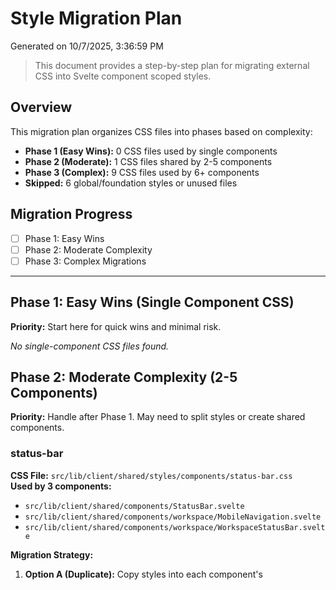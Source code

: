 # Style Migration Plan

Generated on 10/7/2025, 3:36:59 PM

> This document provides a step-by-step plan for migrating external CSS into Svelte component scoped styles.

## Overview

This migration plan organizes CSS files into phases based on complexity:

- **Phase 1 (Easy Wins):** 0 CSS files used by single components
- **Phase 2 (Moderate):** 1 CSS files shared by 2-5 components
- **Phase 3 (Complex):** 9 CSS files used by 6+ components
- **Skipped:** 6 global/foundation styles or unused files

## Migration Progress

- [ ] Phase 1: Easy Wins
- [ ] Phase 2: Moderate Complexity
- [ ] Phase 3: Complex Migrations

---

## Phase 1: Easy Wins (Single Component CSS)

**Priority:** Start here for quick wins and minimal risk.

_No single-component CSS files found._

## Phase 2: Moderate Complexity (2-5 Components)

**Priority:** Handle after Phase 1. May need to split styles or create shared components.

### status-bar

**CSS File:** `src/lib/client/shared/styles/components/status-bar.css`  
**Used by 3 components:**

- `src/lib/client/shared/components/StatusBar.svelte`
- `src/lib/client/shared/components/workspace/MobileNavigation.svelte`
- `src/lib/client/shared/components/workspace/WorkspaceStatusBar.svelte`

**Migration Strategy:**

1. **Option A (Duplicate):** Copy styles into each component's <style> block
2. **Option B (Extract):** Create a shared component with these styles
3. **Option C (Keep):** Keep as external CSS if truly shared presentation logic

**Recommended Approach:**

- If styles are identical across components: Choose Option A
- If styles represent a reusable pattern: Choose Option B
- If styles are foundational/global: Choose Option C

**Scoped Styles (Reference):**

```css
/* ==================================================================
   STATUS BAR COMPONENT STYLES
   Status bar and footer navigation utilities
   ================================================================== */

.status-bar-container {
	grid-area: footer;
}

.status-bar {
	display: flex;
	justify-content: space-between;
	align-items: center;
	padding: 0.4rem 0.6rem;
	box-sizing: border-box;
	width: 100%;
	max-width: 100svw;
	background: var(--bg-panel);
	border-top: 1px solid var(--primary-dim);
}

.status-bar-group {
	display: flex;
	align-items: center;
	gap: 0.5rem;
	min-width: 0;
}

.status-bar-left {
	flex: 1 1 0;
	justify-content: flex-start;
}

.status-bar-center {
	flex: 0 0 auto;
	justify-content: center;
}

.status-bar-right {
	flex: 1 1 0;
	justify-content: flex-end;
}

.desktop-navigation {
	display: flex;
	align-items: center;
	gap: 0.5rem;
	margin-right: 0.5rem;
}

.session-counter {
	font-family: var(--font-mono);
	font-size: 0.75rem;
	color: var(--text-secondary);
	min-width: 40px;
	text-align: center;
}

/* Mobile touch improvements */
@media (hover: none) and (pointer: coarse) {
	.bottom-btn:active {
		opacity: 0.8;
		transform: scale(0.95);
	}
}

/* Small screen adjustments */
@media (max-width: 480px) {
	.status-bar {
		padding: 0.3rem 0.5rem;
	}

	.status-bar-group.status-bar-left,
	.status-bar-group.status-bar-right {
		gap: 0.25rem;
	}
}
```

---

## Phase 3: Complex Migrations (6+ Components)

**Priority:** Handle last. These are likely shared design tokens or component libraries.

### animations

**CSS File:** `src/lib/client/shared/styles/animations.css`  
**Used by 7 components**

**Migration Strategy:**

- This CSS is widely used across the codebase
- Consider keeping as external CSS or refactoring into design tokens
- If migrating, create a comprehensive testing plan

**Components using this CSS:** _(first 10 shown)_

- `src/lib/client/onboarding/OnboardingFlow.svelte`
- `src/lib/client/settings/AuthenticationSettings.svelte`
- `src/lib/client/settings/AuthenticationSettingsSection.svelte`
- `src/lib/client/shared/components/IconButton.svelte`
- `src/lib/client/shared/components/PWAInstallPrompt.svelte`
- `src/lib/client/shared/components/workspace/SessionViewport.svelte`
- `src/routes/_testing/_session-tiles/+page.svelte`

---

### buttons

**CSS File:** `src/lib/client/shared/styles/components/buttons.css`  
**Used by 80 components**

**Migration Strategy:**

- This CSS is widely used across the codebase
- Consider keeping as external CSS or refactoring into design tokens
- If migrating, create a comprehensive testing plan

**Components using this CSS:** _(first 10 shown)_

- `src/lib/client/claude/ClaudeHeader.svelte`
- `src/lib/client/claude/ClaudePane.svelte`
- `src/lib/client/claude/ClaudeProjectPicker.svelte`
- `src/lib/client/claude/ClaudeSessionPicker.svelte`
- `src/lib/client/claude/activity-summaries/GenericActivity.svelte`
- `src/lib/client/claude/activity-summaries/GrepActivity.svelte`
- `src/lib/client/claude/components/InputArea.svelte`
- `src/lib/client/claude/components/MessageList.svelte`
- `src/lib/client/file-editor/FileEditorPane.svelte`
- `src/lib/client/onboarding/AuthenticationStep.svelte`
- ... and 70 more

---

### claude

**CSS File:** `src/lib/client/shared/styles/components/claude.css`  
**Used by 50 components**

**Migration Strategy:**

- This CSS is widely used across the codebase
- Consider keeping as external CSS or refactoring into design tokens
- If migrating, create a comprehensive testing plan

**Components using this CSS:** _(first 10 shown)_

- `src/lib/client/claude/ClaudePane.svelte`
- `src/lib/client/claude/ClaudeProjectPicker.svelte`
- `src/lib/client/claude/ClaudeSessionPicker.svelte`
- `src/lib/client/claude/ClaudeSettings.svelte`
- `src/lib/client/claude/activity-summaries/BashActivity.svelte`
- `src/lib/client/claude/activity-summaries/EditActivity.svelte`
- `src/lib/client/claude/activity-summaries/GenericActivity.svelte`
- `src/lib/client/claude/activity-summaries/GlobActivity.svelte`
- `src/lib/client/claude/activity-summaries/GrepActivity.svelte`
- `src/lib/client/claude/activity-summaries/ReadActivity.svelte`
- ... and 40 more

---

### forms

**CSS File:** `src/lib/client/shared/styles/components/forms.css`  
**Used by 9 components**

**Migration Strategy:**

- This CSS is widely used across the codebase
- Consider keeping as external CSS or refactoring into design tokens
- If migrating, create a comprehensive testing plan

**Components using this CSS:** _(first 10 shown)_

- `src/lib/client/onboarding/AuthenticationStep.svelte`
- `src/lib/client/onboarding/WorkspaceCreationStep.svelte`
- `src/lib/client/settings/PreferencesPanel.svelte`
- `src/lib/client/settings/RetentionSettings.svelte`
- `src/lib/client/settings/sections/ClaudeAuth.svelte`
- `src/lib/client/shared/components/FormSection.svelte`
- `src/lib/client/shared/components/Input.svelte`
- `src/lib/client/shared/components/ProjectSessionMenu.svelte`
- `src/lib/client/shared/components/WorktreeManager.svelte`

---

### menu-panel

**CSS File:** `src/lib/client/shared/styles/components/menu-panel.css`  
**Used by 63 components**

**Migration Strategy:**

- This CSS is widely used across the codebase
- Consider keeping as external CSS or refactoring into design tokens
- If migrating, create a comprehensive testing plan

**Components using this CSS:** _(first 10 shown)_

- `src/lib/client/claude/ClaudeHeader.svelte`
- `src/lib/client/claude/ClaudePane.svelte`
- `src/lib/client/claude/ClaudeProjectPicker.svelte`
- `src/lib/client/claude/ClaudeSessionPicker.svelte`
- `src/lib/client/claude/activity-summaries/ActivitySummary.svelte`
- `src/lib/client/claude/activity-summaries/BashActivity.svelte`
- `src/lib/client/claude/activity-summaries/EditActivity.svelte`
- `src/lib/client/claude/activity-summaries/GenericActivity.svelte`
- `src/lib/client/claude/activity-summaries/GlobActivity.svelte`
- `src/lib/client/claude/activity-summaries/GrepActivity.svelte`
- ... and 53 more

---

### misc

**CSS File:** `src/lib/client/shared/styles/components/misc.css`  
**Used by 8 components**

**Migration Strategy:**

- This CSS is widely used across the codebase
- Consider keeping as external CSS or refactoring into design tokens
- If migrating, create a comprehensive testing plan

**Components using this CSS:** _(first 10 shown)_

- `src/lib/client/claude/activity-summaries/GenericActivity.svelte`
- `src/lib/client/shared/components/DirectoryBrowser.svelte`
- `src/lib/client/shared/components/IconButton.svelte`
- `src/lib/client/shared/components/Markdown.svelte`
- `src/lib/client/shared/components/window-manager/TileControls.svelte`
- `src/lib/client/shared/components/workspace/LayoutControls.svelte`
- `src/lib/client/shared/components/workspace/SessionWindowManager.svelte`
- `src/routes/_testing/_tiles/+page.svelte`

---

### modal

**CSS File:** `src/lib/client/shared/styles/components/modal.css`  
**Used by 19 components**

**Migration Strategy:**

- This CSS is widely used across the codebase
- Consider keeping as external CSS or refactoring into design tokens
- If migrating, create a comprehensive testing plan

**Components using this CSS:** _(first 10 shown)_

- `src/lib/client/claude/ClaudeProjectPicker.svelte`
- `src/lib/client/claude/ClaudeSessionPicker.svelte`
- `src/lib/client/settings/ThemeSettings.svelte`
- `src/lib/client/settings/sections/ClaudeAuth.svelte`
- `src/lib/client/settings/sections/StorageSettings.svelte`
- `src/lib/client/settings/sections/TunnelControl.svelte`
- `src/lib/client/settings/sections/VSCodeTunnelControl.svelte`
- `src/lib/client/shared/components/CreateSessionModal.svelte`
- `src/lib/client/shared/components/DirectoryBrowser.svelte`
- `src/lib/client/shared/components/HelpModal.svelte`
- ... and 9 more

---

### session-card

**CSS File:** `src/lib/client/shared/styles/components/session-card.css`  
**Used by 7 components**

**Migration Strategy:**

- This CSS is widely used across the codebase
- Consider keeping as external CSS or refactoring into design tokens
- If migrating, create a comprehensive testing plan

**Components using this CSS:** _(first 10 shown)_

- `src/lib/client/claude/ClaudeProjectPicker.svelte`
- `src/lib/client/claude/ClaudeSessionPicker.svelte`
- `src/lib/client/onboarding/WorkspaceCreationStep.svelte`
- `src/lib/client/settings/PreferencesPanel.svelte`
- `src/lib/client/shared/components/LiveIconStrip.svelte`
- `src/lib/client/shared/components/ProjectSessionMenu.svelte`
- `src/lib/client/shared/components/SessionCard.svelte`

---

### type-card

**CSS File:** `src/lib/client/shared/styles/components/type-card.css`  
**Used by 25 components**

**Migration Strategy:**

- This CSS is widely used across the codebase
- Consider keeping as external CSS or refactoring into design tokens
- If migrating, create a comprehensive testing plan

**Components using this CSS:** _(first 10 shown)_

- `src/lib/client/claude/ClaudePane.svelte`
- `src/lib/client/claude/ClaudeProjectPicker.svelte`
- `src/lib/client/claude/ClaudeSessionPicker.svelte`
- `src/lib/client/settings/AuthenticationSettings.svelte`
- `src/lib/client/settings/ThemePreviewCard.svelte`
- `src/lib/client/settings/sections/TerminalKeySettings.svelte`
- `src/lib/client/shared/components/AugButton.svelte`
- `src/lib/client/shared/components/AuthStatus.svelte`
- `src/lib/client/shared/components/CreateSessionModal.svelte`
- `src/lib/client/shared/components/GitOperations.svelte`
- ... and 15 more

---

## Skipped Files

**These files were not included in the migration plan:**

- `src/lib/client/shared/styles/components/index.css` - Global/foundation styles (retro.css, utilities.css, variables.css, etc.)
- `src/lib/client/shared/styles/fonts.css` - Not used by any components
- `src/lib/client/shared/styles/index.css` - Global/foundation styles (retro.css, utilities.css, variables.css, etc.)
- `src/lib/client/shared/styles/retro.css` - Global/foundation styles (retro.css, utilities.css, variables.css, etc.)
- `src/lib/client/shared/styles/utilities.css` - Global/foundation styles (retro.css, utilities.css, variables.css, etc.)
- `src/lib/client/shared/styles/variables.css` - Not used by any components

---

## Migration Tips

1. **Start with Phase 1** - These are low-risk, high-value migrations
2. **Test thoroughly** - Visual regression is the primary risk
3. **Use git** - Commit each migration separately for easy rollback
4. **Run `npm test`** after each migration
5. **Check responsive behavior** - Ensure mobile/desktop views still work
6. **Review dark/light themes** - If applicable, test both theme variants
